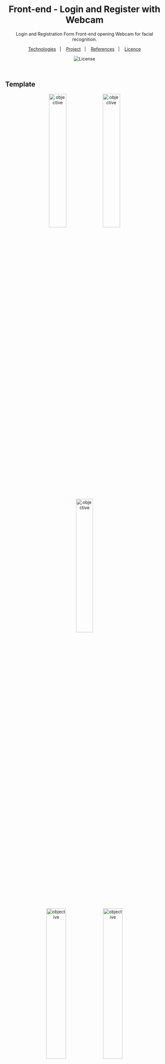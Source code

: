 
<h1 align="center"> Front-end - Login and Register with Webcam  </h1>

<p align="center">
   Login and Registration Form Front-end opening Webcam for facial recognition.
</p>

<p align="center">
  <a href="#-technologies">Technologies</a>&nbsp;&nbsp;&nbsp;|&nbsp;&nbsp;&nbsp;
  <a href="#-project">Project</a>&nbsp;&nbsp;&nbsp;|&nbsp;&nbsp;&nbsp;
  <a href="#-references">References</a>&nbsp;&nbsp;&nbsp;|&nbsp;&nbsp;&nbsp;
  <a href="#memo-licence">Licence</a>
</p>

<p align="center">
  <img alt="License" src="https://img.shields.io/static/v1?label=license&message=MIT&color=49AA26&labelColor=000000">
</p>

<br>

## Template

<p align="center">
    <img alt="objective" src=".github/cadastro.jpg" width="33%">
    <img alt="objective" src=".github/home.jpg" width="33%">
    <img alt="objective" src=".github/login.jpg" width="33%">
</p>
<p align="center">
    <img alt="objective" src=".github/facecadastro.jpg" width="35%">
    <img alt="objective" src=".github/facelogin.jpg" width="35%">
</p>

## 🚀 Technologies

This project was developed with the following technologies:

- [Vite](https://vitejs.dev/)
- [Typescript](https://www.typescriptlang.org/)

## 💻 Project

Project - Login and Registration Form Front-end opening the webcam for facial recognition built with typescript.

## When I create
```bash
npm create vite@latest vite-revo-form --template react-ts
npm i react-router-dom
npm install @stitches/react
npm install styled-components
npm install @types/styled-components
npm i react-bootstrap
npm i react-webcam
```

## Installation

```bash
$ npm install
```

## Running the app

```bash
# development
$ npm run dev
```

Links Usefull:
<p align="left"> VSCode Download -  https://code.visualstudio.com/download</p>
<p align="left"> Git Download -  https://git-scm.com/download/win</p>

## 🔖 References

Vite Guide
https://vitejs.dev/guide/

## :memo: Licence

This project is under the MIT license.

---

Made with ♥ by Karoline :wave: [Let's program together!](https://www.linkedin.com/in/karoline-hikari-yamamoto/)



